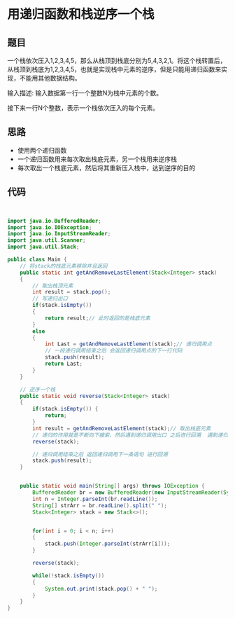 # 用递归函数和栈逆序一个栈


## 题目

一个栈依次压入1,2,3,4,5，那么从栈顶到栈底分别为5,4,3,2,1。将这个栈转置后，从栈顶到栈底为1,2,3,4,5，也就是实现栈中元素的逆序，但是只能用递归函数来实现，不能用其他数据结构。

输入描述:
输入数据第一行一个整数N为栈中元素的个数。

接下来一行N个整数，表示一个栈依次压入的每个元素。

## 思路

* 使用两个递归函数
* 一个递归函数用来每次取出栈底元素，另一个栈用来逆序栈
* 每次取出一个栈底元素，然后将其重新压入栈中，达到逆序的目的

## 代码

```java


import java.io.BufferedReader;
import java.io.IOException;
import java.io.InputStreamReader;
import java.util.Scanner;
import java.util.Stack;

public class Main {
    // 将stack的栈底元素移除并且返回
    public static int getAndRemoveLastElement(Stack<Integer> stack)
    {
        // 取出栈顶元素
        int result = stack.pop();
        // 写递归出口
        if(stack.isEmpty())
        {
            return result;// 此时返回的是栈底元素
        }
        else
        {
            int Last = getAndRemoveLastElement(stack);// 递归调用点
            // 一段递归调用结束之后 会返回递归调用点的下一行代码
            stack.push(result);
            return Last;
        }
    }

    // 逆序一个栈
    public static void reverse(Stack<Integer> stack)
    {
        if(stack.isEmpty()) {
            return;
        }
        int result = getAndRemoveLastElement(stack);// 取出栈底元素
        // 递归的作用就是不断向下搜索，然后遇到递归调用出口 之后进行回溯  遇到递归调用出口 结束之后，返回的是递归调用点的下一条语句
        reverse(stack);

        // 递归调用结束之后 返回递归调用下一条语句 进行回溯
        stack.push(result);
    }


    public static void main(String[] args) throws IOException {
        BufferedReader br = new BufferedReader(new InputStreamReader(System.in));
        int n = Integer.parseInt(br.readLine());
        String[] strArr = br.readLine().split(" ");
        Stack<Integer> stack = new Stack<>();


        for(int i = 0; i < n; i++)
        {
            stack.push(Integer.parseInt(strArr[i]));
        }

        reverse(stack);

        while(!stack.isEmpty())
        {
            System.out.print(stack.pop() + " ");
        }
    }
}


```
